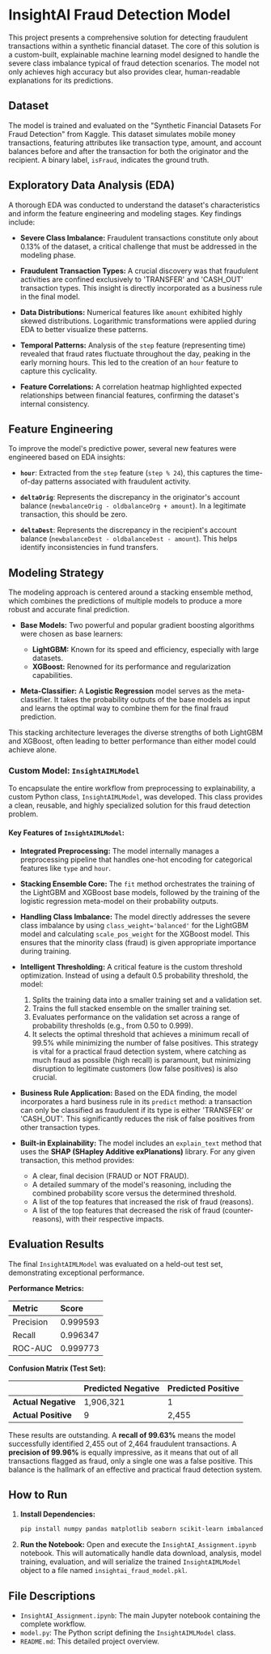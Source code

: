 # InsightAI Fraud Detection Model

This project presents a comprehensive solution for detecting fraudulent transactions within a synthetic financial dataset. The core of this solution is a custom-built, explainable machine learning model designed to handle the severe class imbalance typical of fraud detection scenarios. The model not only achieves high accuracy but also provides clear, human-readable explanations for its predictions.

## Dataset

The model is trained and evaluated on the "Synthetic Financial Datasets For Fraud Detection" from Kaggle. This dataset simulates mobile money transactions, featuring attributes like transaction type, amount, and account balances before and after the transaction for both the originator and the recipient. A binary label, `isFraud`, indicates the ground truth.

## Exploratory Data Analysis (EDA)

A thorough EDA was conducted to understand the dataset's characteristics and inform the feature engineering and modeling stages. Key findings include:

* **Severe Class Imbalance:** Fraudulent transactions constitute only about 0.13% of the dataset, a critical challenge that must be addressed in the modeling phase.

* **Fraudulent Transaction Types:** A crucial discovery was that fraudulent activities are confined exclusively to 'TRANSFER' and 'CASH_OUT' transaction types. This insight is directly incorporated as a business rule in the final model.

* **Data Distributions:** Numerical features like `amount` exhibited highly skewed distributions. Logarithmic transformations were applied during EDA to better visualize these patterns.

* **Temporal Patterns:** Analysis of the `step` feature (representing time) revealed that fraud rates fluctuate throughout the day, peaking in the early morning hours. This led to the creation of an `hour` feature to capture this cyclicality.

* **Feature Correlations:** A correlation heatmap highlighted expected relationships between financial features, confirming the dataset's internal consistency.

## Feature Engineering

To improve the model's predictive power, several new features were engineered based on EDA insights:

* **`hour`**: Extracted from the `step` feature (`step % 24`), this captures the time-of-day patterns associated with fraudulent activity.

* **`deltaOrig`**: Represents the discrepancy in the originator's account balance (`newbalanceOrig - oldbalanceOrg + amount`). In a legitimate transaction, this should be zero.

* **`deltaDest`**: Represents the discrepancy in the recipient's account balance (`newbalanceDest - oldbalanceDest - amount`). This helps identify inconsistencies in fund transfers.

## Modeling Strategy

The modeling approach is centered around a stacking ensemble method, which combines the predictions of multiple models to produce a more robust and accurate final prediction.

* **Base Models:** Two powerful and popular gradient boosting algorithms were chosen as base learners:
    * **LightGBM:** Known for its speed and efficiency, especially with large datasets.
    * **XGBoost:** Renowned for its performance and regularization capabilities.

* **Meta-Classifier:** A **Logistic Regression** model serves as the meta-classifier. It takes the probability outputs of the base models as input and learns the optimal way to combine them for the final fraud prediction.

This stacking architecture leverages the diverse strengths of both LightGBM and XGBoost, often leading to better performance than either model could achieve alone.

### Custom Model: `InsightAIMLModel`

To encapsulate the entire workflow from preprocessing to explainability, a custom Python class, `InsightAIMLModel`, was developed. This class provides a clean, reusable, and highly specialized solution for this fraud detection problem.

#### Key Features of `InsightAIMLModel`:

* **Integrated Preprocessing:** The model internally manages a preprocessing pipeline that handles one-hot encoding for categorical features like `type` and `hour`.

* **Stacking Ensemble Core:** The `fit` method orchestrates the training of the LightGBM and XGBoost base models, followed by the training of the logistic regression meta-model on their probability outputs.

* **Handling Class Imbalance:** The model directly addresses the severe class imbalance by using `class_weight='balanced'` for the LightGBM model and calculating `scale_pos_weight` for the XGBoost model. This ensures that the minority class (fraud) is given appropriate importance during training.

* **Intelligent Thresholding:** A critical feature is the custom threshold optimization. Instead of using a default 0.5 probability threshold, the model:
    1.  Splits the training data into a smaller training set and a validation set.
    2.  Trains the full stacked ensemble on the smaller training set.
    3.  Evaluates performance on the validation set across a range of probability thresholds (e.g., from 0.50 to 0.999).
    4.  It selects the optimal threshold that achieves a minimum recall of 99.5% while minimizing the number of false positives. This strategy is vital for a practical fraud detection system, where catching as much fraud as possible (high recall) is paramount, but minimizing disruption to legitimate customers (low false positives) is also crucial.

* **Business Rule Application:** Based on the EDA finding, the model incorporates a hard business rule in its `predict` method: a transaction can only be classified as fraudulent if its type is either 'TRANSFER' or 'CASH_OUT'. This significantly reduces the risk of false positives from other transaction types.

* **Built-in Explainability:** The model includes an `explain_text` method that uses the **SHAP (SHapley Additive exPlanations)** library. For any given transaction, this method provides:
    * A clear, final decision (FRAUD or NOT FRAUD).
    * A detailed summary of the model's reasoning, including the combined probability score versus the determined threshold.
    * A list of the top features that increased the risk of fraud (reasons).
    * A list of the top features that decreased the risk of fraud (counter-reasons), with their respective impacts.

## Evaluation Results

The final `InsightAIMLModel` was evaluated on a held-out test set, demonstrating exceptional performance.

**Performance Metrics:**

| Metric    | Score    |
| :-------- | :------- |
| Precision | 0.999593 |
| Recall    | 0.996347 |
| ROC-AUC   | 0.999773 |

**Confusion Matrix (Test Set):**

|                     | **Predicted Negative** | **Predicted Positive** |
| :------------------ | :--------------------- | :--------------------- |
| **Actual Negative** | 1,906,321              | 1                      |
| **Actual Positive** | 9                      | 2,455                  |

These results are outstanding. A **recall of 99.63%** means the model successfully identified 2,455 out of 2,464 fraudulent transactions. A **precision of 99.96%** is equally impressive, as it means that out of all transactions flagged as fraud, only a single one was a false positive. This balance is the hallmark of an effective and practical fraud detection system.

## How to Run

1.  **Install Dependencies:**
    ```bash
    pip install numpy pandas matplotlib seaborn scikit-learn imbalanced-learn lightgbm xgboost shap dill
    ```

2.  **Run the Notebook:** Open and execute the `InsightAI_Assignment.ipynb` notebook. This will automatically handle data download, analysis, model training, evaluation, and will serialize the trained `InsightAIMLModel` object to a file named `insightai_fraud_model.pkl`.

## File Descriptions

* `InsightAI_Assignment.ipynb`: The main Jupyter notebook containing the complete workflow.
* `model.py`: The Python script defining the `InsightAIMLModel` class.
* `README.md`: This detailed project overview.
